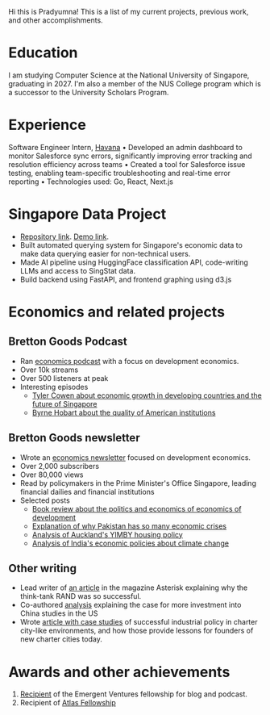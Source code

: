 Hi this is Pradyumna! This is a list of my current projects, previous work, and other accomplishments.

# Education 
I am studying Computer Science at the National University of Singapore, graduating in 2027. I'm also a member of the NUS College program which is a successor to the University Scholars Program.

# Experience
Software Engineer Intern, [Havana](https://www.tryhavana.com)
• Developed an admin dashboard to monitor Salesforce sync errors, significantly improving error tracking
and resolution efficiency across teams
• Created a tool for Salesforce issue testing, enabling team-specific troubleshooting and real-time error
reporting
• Technologies used: Go, React, Next.js


# Singapore Data Project
- [Repository link](https://github.com/pradyuprasad/Singapore-Data-Project). [Demo link](https://sgdataproject-frontend.onrender.com/).
- Built automated querying system for Singapore's economic data to make data querying easier for non-technical users.
- Made AI pipeline using HuggingFace classification API, code-writing LLMs and access to SingStat data.
- Build backend using FastAPI, and frontend graphing using d3.js


# Economics and related projects
## Bretton Goods Podcast
- Ran [economics podcast](https://open.spotify.com/show/5a29fQG0xEbPEdqSxQjMcQ) with a focus on development economics.
- Over 10k streams
- Over 500 listeners at peak
- Interesting episodes
  * [Tyler Cowen about economic growth in developing countries and the future of Singapore](https://open.spotify.com/episode/2khX9W0OdwF3viAYSnnYe5)
  * [Byrne Hobart about the quality of American institutions](https://open.spotify.com/episode/7at3bJxuBfo4f8XeOXyTmD)
## Bretton Goods newsletter
- Wrote an [economics newsletter](https://brettongoods.substack.com/) focused on development economics.
- Over 2,000 subscribers
- Over 80,000 views
- Read by policymakers in the Prime Minister's Office Singapore, leading financial dailies and financial institutions
- Selected posts
  * [Book review about the politics and economics of economics of development](https://brettongoods.substack.com/p/gambling-on-development-review)
  * [Explanation of why Pakistan has so many economic crises](https://brettongoods.substack.com/p/pakistans-next-crisis-is-guaranteed)
  * [Analysis of Auckland's YIMBY housing policy](https://brettongoods.substack.com/p/the-high-cost-of-expensive-housing)
  * [Analysis of India's economic policies about climate change](https://brettongoods.substack.com/p/indias-climate-future-is-a-policy)

## Other writing
- Lead writer of [an article](https://asteriskmag.com/issues/06/when-rand-made-magic-in-santa-monica) in the magazine Asterisk explaining why the think-tank RAND was so successful.
- Co-authored [analysis](https://forum.effectivealtruism.org/posts/E2BghQq9pwPgtHgiH/war-between-the-us-and-china-a-case-study-for-epistemic) explaining the case for more investment into China studies in the US
- Wrote [article with case studies](https://chartercitiesinstitute.org/blog-posts/engineering-industrial-takeoff-in-a-charter-city/) of successful industrial policy in charter city-like environments, and how those provide lessons for founders of new charter cities today.

# Awards and other achievements
1. [Recipient](https://marginalrevolution.com/marginalrevolution/2022/03/emergent-ventures-winners-eighteenth-cohort.html) of the Emergent Ventures fellowship for blog and podcast.
2. Recipient of [Atlas Fellowship](https://www.atlasfellowship.org/) 
